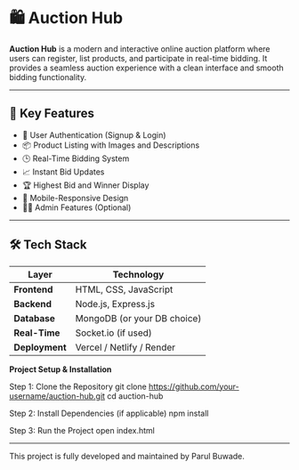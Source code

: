 # 🛍️ Auction Hub

**Auction Hub** is a modern and interactive online auction platform where users can register, list products, and participate in real-time bidding. It provides a seamless auction experience with a clean interface and smooth bidding functionality.

---

## 🎯 Key Features

- 🔐 User Authentication (Signup & Login)
- 📦 Product Listing with Images and Descriptions
- 🕒 Real-Time Bidding System
- 📈 Instant Bid Updates
- 🏆 Highest Bid and Winner Display
- 📱 Mobile-Responsive Design
- 🧑‍💻 Admin Features (Optional)

---

## 🛠️ Tech Stack

| Layer         | Technology                   |
|---------------|----------------------------- |
| **Frontend**  | HTML, CSS, JavaScript        |
| **Backend**   | Node.js, Express.js          |
| **Database**  | MongoDB (or your DB choice)  |
| **Real-Time** | Socket.io (if used)          |
| **Deployment**| Vercel / Netlify / Render    |


 **Project Setup & Installation**
 
Step 1: Clone the Repository
   git clone https://github.com/your-username/auction-hub.git
   cd auction-hub

Step 2: Install Dependencies (if applicable)
   npm install

Step 3: Run the Project
   open index.html

---
This project is fully developed and maintained by Parul Buwade.


